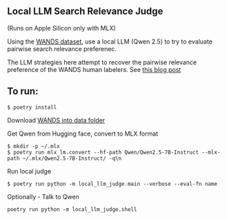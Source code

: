
## Local LLM Search Relevance Judge

(Runs on Apple Silicon only with MLX)

Using the [WANDS dataset](https://github.com/wayfair/WANDS/tree/main), use a local LLM (Qwen 2.5) to try to evaluate pairwise search relevance preferenec.

The LLM strategies here attempt to recover the pairwise relevance preference of the WANDS human labelers. See [this blog post]()

## To run:
```
$ poetry install
```

Download [WANDS into data folder](https://github.com/wayfair/WANDS/tree/main) 

Get Qwen from Hugging face, convert to MLX format
```
$ mkdir -p ~/.mlx
$ poetry run mlx_lm.convert --hf-path Qwen/Qwen2.5-7B-Instruct --mlx-path ~/.mlx/Qwen2.5-7B-Instruct/ -q\n
```

Run local judge

```
$ poetry run python -m local_llm_judge.main --verbose --eval-fn name
```

Optionally - Talk to Qwen

```
poetry run python -m local_llm_judge.shell
```
